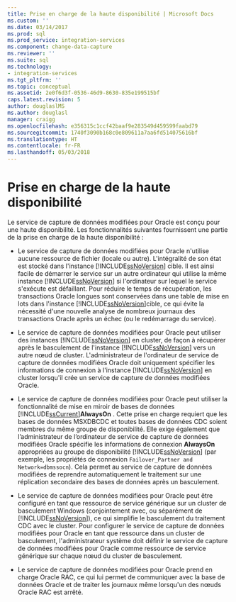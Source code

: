 ```yaml
---
title: Prise en charge de la haute disponibilité | Microsoft Docs
ms.custom: ''
ms.date: 03/14/2017
ms.prod: sql
ms.prod_service: integration-services
ms.component: change-data-capture
ms.reviewer: ''
ms.suite: sql
ms.technology:
- integration-services
ms.tgt_pltfrm: ''
ms.topic: conceptual
ms.assetid: 2e0f6d3f-0536-46d9-8630-835e199515bf
caps.latest.revision: 5
author: douglaslMS
ms.author: douglasl
manager: craigg
ms.openlocfilehash: e356315c1ccf42baaf9e283549d459599faabd79
ms.sourcegitcommit: 1740f3090b168c0e809611a7aa6fd514075616bf
ms.translationtype: HT
ms.contentlocale: fr-FR
ms.lasthandoff: 05/03/2018
---
```

# <a name="high-availability-support"></a>Prise en charge de la haute disponibilité
  Le service de capture de données modifiées pour Oracle est conçu pour une haute disponibilité. Les fonctionnalités suivantes fournissent une partie de la prise en charge de la haute disponibilité :  
  
-   Le service de capture de données modifiées pour Oracle n'utilise aucune ressource de fichier (locale ou autre). L'intégralité de son état est stocké dans l'instance [!INCLUDE[ssNoVersion](../../includes/ssnoversion-md.md)] cible. Il est ainsi facile de démarrer le service sur un autre ordinateur qui utilise la même instance [!INCLUDE[ssNoVersion](../../includes/ssnoversion-md.md)] si l'ordinateur sur lequel le service s'exécute est défaillant. Pour réduire le temps de récupération, les transactions Oracle longues sont conservées dans une table de mise en lots dans l'instance [!INCLUDE[ssNoVersion](../../includes/ssnoversion-md.md)]cible, ce qui évite la nécessité d'une nouvelle analyse de nombreux journaux des transactions Oracle après un échec (ou le redémarrage du service).  
  
-   Le service de capture de données modifiées pour Oracle peut utiliser des instances [!INCLUDE[ssNoVersion](../../includes/ssnoversion-md.md)] en cluster, de façon à récupérer après le basculement de l'instance [!INCLUDE[ssNoVersion](../../includes/ssnoversion-md.md)] vers un autre nœud de cluster. L'administrateur de l'ordinateur de service de capture de données modifiées Oracle doit uniquement spécifier les informations de connexion à l'instance [!INCLUDE[ssNoVersion](../../includes/ssnoversion-md.md)] en cluster lorsqu'il crée un service de capture de données modifiées Oracle.  
  
-   Le service de capture de données modifiées pour Oracle peut utiliser la fonctionnalité de mise en miroir de bases de données [!INCLUDE[ssCurrent](../../includes/sscurrent-md.md)]**AlwaysOn** . Cette prise en charge requiert que les bases de données MSXDBCDC et toutes bases de données CDC soient membres du même groupe de disponibilité. Elle exige également que l’administrateur de l’ordinateur de service de capture de données modifiées Oracle spécifie les informations de connexion **AlwaysOn** appropriées au groupe de disponibilité [!INCLUDE[ssNoVersion](../../includes/ssnoversion-md.md)] (par exemple, les propriétés de connexion `Failover_Partner and Network=dbmssocn`). Cela permet au service de capture de données modifiées de reprendre automatiquement le traitement sur une réplication secondaire des bases de données après un basculement.  
  
-   Le service de capture de données modifiées pour Oracle peut être configuré en tant que ressource de service générique sur un cluster de basculement Windows (conjointement avec, ou séparément de [!INCLUDE[ssNoVersion](../../includes/ssnoversion-md.md)]), ce qui simplifie le basculement du traitement CDC avec le cluster. Pour configurer le service de capture de données modifiées pour Oracle en tant que ressource dans un cluster de basculement, l'administrateur système doit définir le service de capture de données modifiées pour Oracle comme ressource de service générique sur chaque nœud du cluster de basculement.  
  
-   Le service de capture de données modifiées pour Oracle prend en charge Oracle RAC, ce qui lui permet de communiquer avec la base de données Oracle et de traiter les journaux même lorsqu'un des nœuds Oracle RAC est arrêté.  
  
  
